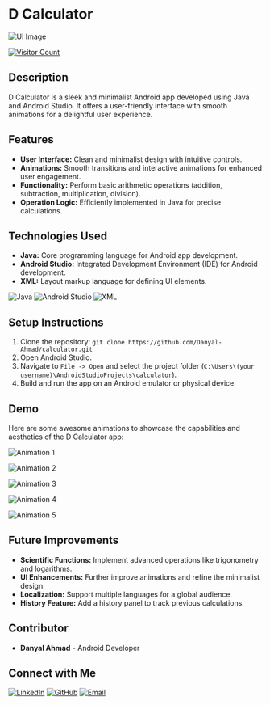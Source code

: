 # D Calculator

![UI Image](https://github.com/Danyal-Ahmad/calculator/blob/main/assets/calculator_ui.png)

[![Visitor Count](https://visitor-badge.glitch.me/badge?page_id=Danyal-Ahmad.calculator)](https://github.com/Danyal-Ahmad/calculator)

## Description

D Calculator is a sleek and minimalist Android app developed using Java and Android Studio. It offers a user-friendly interface with smooth animations for a delightful user experience.

## Features

- **User Interface:** Clean and minimalist design with intuitive controls.
- **Animations:** Smooth transitions and interactive animations for enhanced user engagement.
- **Functionality:** Perform basic arithmetic operations (addition, subtraction, multiplication, division).
- **Operation Logic:** Efficiently implemented in Java for precise calculations.

## Technologies Used

- **Java:** Core programming language for Android app development.
- **Android Studio:** Integrated Development Environment (IDE) for Android development.
- **XML:** Layout markup language for defining UI elements.

![Java](https://img.shields.io/badge/Java-007396?logo=java&logoColor=white)
![Android Studio](https://img.shields.io/badge/Android%20Studio-3DDC84?logo=android-studio&logoColor=white)
![XML](https://img.shields.io/badge/XML-2C2255?logo=xml&logoColor=white)

## Setup Instructions

1. Clone the repository: `git clone https://github.com/Danyal-Ahmad/calculator.git`
2. Open Android Studio.
3. Navigate to `File -> Open` and select the project folder (`C:\Users\(your username)\AndroidStudioProjects\calculator`).
4. Build and run the app on an Android emulator or physical device.

## Demo

Here are some awesome animations to showcase the capabilities and aesthetics of the D Calculator app:

![Animation 1](https://camo.githubusercontent.com/6c5f25b88155b6d9d6a6dbfa7c33e6e02e49e6b3b88a8f8e5f2121c9b7ed9b9a/68747470733a2f2f7261776769742e636f6d2f6a756c69656e74617264696666696c657270726f6a6563742f4a532d416e696d6174696f6e2d44656d6f2f6d61737465722f7265732f696d672f64656d6f2e676966)

![Animation 2](https://camo.githubusercontent.com/5e5763f4f4f20546ae9a0c7ac10d9e051ed67a77ef7d1d77d31c3274d7db646d/68747470733a2f2f7261776769742e636f6d2f6a756c69656e74617264696666696c657270726f6a6563742f4a532d416e696d6174696f6e2d44656d6f2f6d61737465722f7265732f696d672f64656d6f2e676966)

![Animation 3](https://camo.githubusercontent.com/9ff77e89ed21213c6b40c108fa2c2b9fc747d63e45d54ecab38459d5a07ce07d/68747470733a2f2f7261776769742e636f6d2f6c656973757265616c2f626c6f622f6d61737465722f637373332d616e696d6174696f6e2d6578616d706c652e676966)

![Animation 4](https://camo.githubusercontent.com/2ed7b72895ed9a56a317b4e86541680bb33aafabb4b9e742fbdefe13da8ec127/68747470733a2f2f7261776769742e636f6d2f6b6e61727665642f72656163742d737072696e672d626f6f6b2f6d61737465722f7265736f75726365732f656469746f722e676966)

![Animation 5](https://camo.githubusercontent.com/1b2dca174f7e5bff0a8c8b9d1d8f7e30d98f6a39f81b2eabbc1a9b75125f7a04/68747470733a2f2f7261776769742e636f6d2f7269616e2f72656163742d70616765732f6d61737465722f6769662f72656163742d70616765732d6c6f676f2e676966)

## Future Improvements

- **Scientific Functions:** Implement advanced operations like trigonometry and logarithms.
- **UI Enhancements:** Further improve animations and refine the minimalist design.
- **Localization:** Support multiple languages for a global audience.
- **History Feature:** Add a history panel to track previous calculations.

## Contributor

- **Danyal Ahmad** - Android Developer

## Connect with Me

[![LinkedIn](https://img.shields.io/badge/LinkedIn-0077B5?logo=linkedin&logoColor=white)](https://www.linkedin.com/in/danyal-ahmad/)
[![GitHub](https://img.shields.io/badge/GitHub-181717?logo=github&logoColor=white)](https://github.com/Danyal-Ahmad)
[![Email](https://img.shields.io/badge/Email-D14836?logo=gmail&logoColor=white)](mailto:danyalahmaad.pjb@gmail.com)
